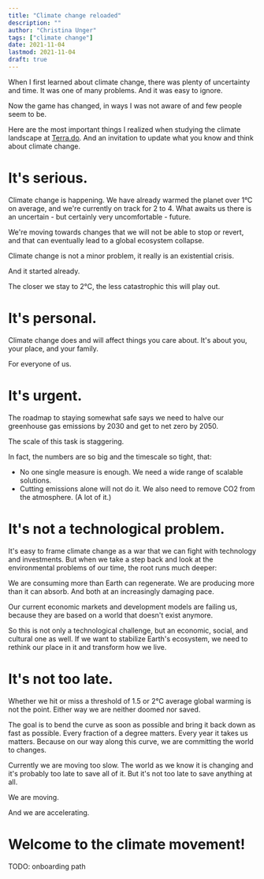 ```yaml
---
title: "Climate change reloaded"
description: ""
author: "Christina Unger"
tags: ["climate change"]
date: 2021-11-04
lastmod: 2021-11-04
draft: true
---
```


When I first learned about climate change, there was plenty of uncertainty and time. It was one of many problems. And it was easy to ignore.

Now the game has changed, in ways I was not aware of and few people seem to be.

Here are the most important things I realized when studying the climate landscape at [Terra.do](https://www.terra.do/).
And an invitation to update what you know and think about climate change.

# It's serious.

Climate change is happening. We have already warmed the planet over 1°C on average, and we're currently on track for 2 to 4. What awaits us there is an uncertain - but certainly very uncomfortable - future.

We're moving towards changes that we will not be able to stop or revert, and that can eventually lead to a global ecosystem collapse.

Climate change is not a minor problem, it really is an existential crisis.

And it started already.

The closer we stay to 2°C, the less catastrophic this will play out.

# It's personal.

Climate change does and will affect things you care about.
It's about you, your place, and your family.

For everyone of us.

# It's urgent.

The roadmap to staying somewhat safe says we need to halve our greenhouse gas emissions by 2030 and get to net zero by 2050.

The scale of this task is staggering.

In fact, the numbers are so big and the timescale so tight, that:

* No one single measure is enough. We need a wide range of scalable solutions.
* Cutting emissions alone will not do it. We also need to remove CO2 from the atmosphere. (A lot of it.)

# It's not a technological problem.

It's easy to frame climate change as a war that we can fight with technology and investments.
But when we take a step back and look at the environmental problems of our time, the root runs much deeper:

We are consuming more than Earth can regenerate.
We are producing more than it can absorb.
And both at an increasingly damaging pace.

Our current economic markets and development models are failing us, because they are based on a world that doesn't exist anymore.

So this is not only a technological challenge, but an economic, social, and cultural one as well.
If we want to stabilize Earth's ecosystem, we need to rethink our place in it and transform how we live.

# It's not too late.

Whether we hit or miss a threshold of 1.5 or 2°C average global warming is not the point.
Either way we are neither doomed nor saved.

The goal is to bend the curve as soon as possible and bring it back down as fast as possible.
Every fraction of a degree matters. Every year it takes us matters.
Because on our way along this curve, we are committing the world to changes.

Currently we are moving too slow. The world as we know it is changing and it's probably too late to save all of it.
But it's not too late to save anything at all.

We are moving.

And we are accelerating.

# Welcome to the climate movement!

TODO: onboarding path

